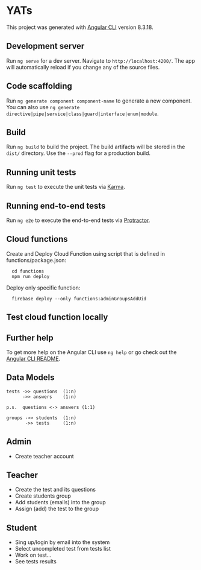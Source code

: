 # YATs

This project was generated with [Angular CLI](https://github.com/angular/angular-cli) version 8.3.18.

## Development server

Run `ng serve` for a dev server. Navigate to `http://localhost:4200/`. The app will automatically reload if you change any of the source files.

## Code scaffolding

Run `ng generate component component-name` to generate a new component. You can also use `ng generate directive|pipe|service|class|guard|interface|enum|module`.

## Build

Run `ng build` to build the project. The build artifacts will be stored in the `dist/` directory. Use the `--prod` flag for a production build.

## Running unit tests

Run `ng test` to execute the unit tests via [Karma](https://karma-runner.github.io).

## Running end-to-end tests

Run `ng e2e` to execute the end-to-end tests via [Protractor](http://www.protractortest.org/).

## Cloud functions

Create and Deploy Cloud Function using script that is defined in functions/package.json:
```
  cd functions
  npm run deploy
```

Deploy only specific function:
```
  firebase deploy --only functions:adminGroupsAddUid
```

## Test cloud function locally



## Further help

To get more help on the Angular CLI use `ng help` or go check out the [Angular CLI README](https://github.com/angular/angular-cli/blob/master/README.md).


## Data Models

```
tests ->> questions  (1:n)
      ->> answers    (1:n)
 
p.s.  questions <-> answers (1:1)

groups ->> students  (1:n)
       ->> tests     (1:n)
```

## Admin

- Create teacher account

## Teacher

- Create the test and its questions
- Create students group
- Add students (emails) into the group
- Assign (add) the test to the group

## Student

- Sing up/login by email into the system
- Select uncompleted test from tests list
- Work on test...
- See tests results


